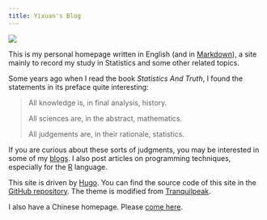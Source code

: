 ```yaml
---
title: Yixuan's Blog
---
```


<img src="https://i.imgur.com/jTtRJ.png" class="align-right"/>

This is my personal homepage written in English (and in [Markdown](https://daringfireball.net/projects/markdown/)), a site mainly to record my study in Statistics and some other related topics.

Some years ago when I read the book *Statistics And Truth*, I found the statements in its preface quite interesting:

> All knowledge is, in final analysis, history.
>
> All sciences are, in the abstract, mathematics.
>
> All judgements are, in their rationale, statistics.

If you are curious about these sorts of judgments, you may be interested in some of my [blogs](/blogs/). I also post articles on programming techniques, especially for the [R](https://r-project.org/) language.

This site is driven by [Hugo](https://gohugo.io/). You can find the source code of this site in the [GitHub repository](https://github.com/yixuan/hugo-blog-en). The theme is modified from [Tranquilpeak](https://github.com/kakawait/hugo-tranquilpeak-theme).

I also have a Chinese homepage. Please [come here](https://yixuan.cos.name/cn).
